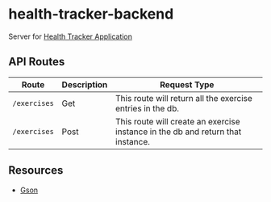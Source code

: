 # health-tracker-backend
Server for [Health Tracker Application](https://github.com/JessLovell/health-tracker) 

## API Routes
Route | Description | Request Type
--- | --- | ----
`/exercises` | Get | This route will return all the exercise entries in the db.
`/exercises` | Post | This route will create an exercise instance in the db and return that instance. 

## Resources
- [Gson](https://github.com/google/gson)
